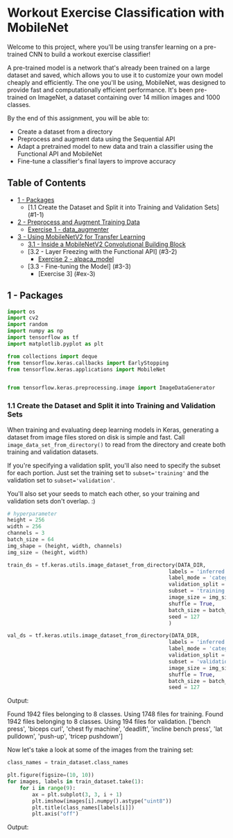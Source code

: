 # Workout Exercise Classification with MobileNet

Welcome to this project, where you'll be using transfer learning on a pre-trained CNN to build a workout exercise classifier!



A pre-trained model is a network that's already been trained on a large dataset and saved, which allows you to use it to customize your own model cheaply and efficiently. The one you'll be using, MobileNet, was designed to provide fast and computationally efficient performance. It's been pre-trained on ImageNet, a dataset containing over 14 million images and 1000 classes.

By the end of this assignment, you will be able to:

- Create a dataset from a directory
- Preprocess and augment data using the Sequential API
- Adapt a pretrained model to new data and train a classifier using the Functional API and MobileNet
- Fine-tune a classifier's final layers to improve accuracy

## Table of Contents

- [1 - Packages](#1)
    - [1.1 Create the Dataset and Split it into Training and Validation Sets] (#1-1)
- [2 - Preprocess and Augment Training Data](#2)
    - [Exercise 1 - data_augmenter](#ex-1)
- [3 - Using MobileNetV2 for Transfer Learning](#3)
    - [3.1 - Inside a MobileNetV2 Convolutional Building Block](#3-1)
    - [3.2 - Layer Freezing with the Functional API] (#3-2)
        - [Exercise 2 - alpaca_model](#ex-2)
    - [3.3 - Fine-tuning the Model] (#3-3)
        - [Exercise 3] (#ex-3)

<a name='1'></a>
## 1 - Packages


```python
import os
import cv2
import random
import numpy as np
import tensorflow as tf
import matplotlib.pyplot as plt

from collections import deque
from tensorflow.keras.callbacks import EarlyStopping
from tensorflow.keras.applications import MobileNet


from tensorflow.keras.preprocessing.image import ImageDataGenerator
```

<a name='1-1'></a>
### 1.1 Create the Dataset and Split it into Training and Validation Sets

When training and evaluating deep learning models in Keras, generating a dataset from image files stored on disk is simple and fast. Call `image_data_set_from_directory()` to read from the directory and create both training and validation datasets.

If you're specifying a validation split, you'll also need to specify the subset for each portion. Just set the training set to `subset='training'` and the validation set to `subset='validation'`.

You'll also set your seeds to match each other, so your training and validation sets don't overlap. :)


```python
# hyperparameter
height = 256
width = 256
channels = 3
batch_size = 64
img_shape = (height, width, channels)
img_size = (height, width)

train_ds = tf.keras.utils.image_dataset_from_directory(DATA_DIR,
                                                    labels = 'inferred',
                                                    label_mode = 'categorical',
                                                    validation_split = 0.1,
                                                    subset = 'training',
                                                    image_size = img_size,
                                                    shuffle = True,
                                                    batch_size = batch_size,
                                                    seed = 127
                                                    )

val_ds = tf.keras.utils.image_dataset_from_directory(DATA_DIR,
                                                    labels = 'inferred',
                                                    label_mode = 'categorical',
                                                    validation_split = 0.1,
                                                    subset = 'validation',
                                                    image_size = img_size,
                                                    shuffle = True,
                                                    batch_size = batch_size,
                                                    seed = 127
```

Output: 

Found 1942 files belonging to 8 classes.
Using 1748 files for training.
Found 1942 files belonging to 8 classes.
Using 194 files for validation.
['bench press', 'biceps curl', 'chest fly machine', 'deadlift', 'incline bench press', 'lat pulldown', 'push-up', 'tricep pushdown']


Now let's take a look at some of the images from the training set:


```python
class_names = train_dataset.class_names

plt.figure(figsize=(10, 10))
for images, labels in train_dataset.take(1):
    for i in range(9):
        ax = plt.subplot(3, 3, i + 1)
        plt.imshow(images[i].numpy().astype("uint8"))
        plt.title(class_names[labels[i]])
        plt.axis("off")
```

Output:











